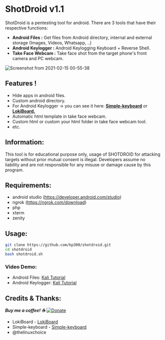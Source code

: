 # ShotDroid v1.1

ShotDroid is a pentesting tool for android. There are 3 tools that have their respective functions:
 - **Android Files :** Get files from Android directory, internal and external storage (Images, Videos, Whatsapp, ..)
 - **Android Keylogger :** Android Keylogging Keyboard + Reverse Shell.
 - **Take Face Webcam :** Take face shot from the target phone's front camera and PC webcam.
 
 ![Screenshot from 2021-02-15 00-55-38](https://user-images.githubusercontent.com/58439463/107884649-b15d7880-6f28-11eb-929e-1f39e37e1f0e.png)
 
## Features !
 - Hide apps in android files.
 - Custom android directory.
 - For Android Keylogger -> you can see it here: [**Simple-keyboard**](https://github.com/rkkr/simple-keyboard/) or [**LokiBoard.**](https://github.com/IceWreck/LokiBoard-Android-Keylogger)
 - Automatic html template in take face webcam.
 - Custom html or custom your html folder in take face webcam tool.
 - etc.
 
## Information:
This tool is for educational purpose only, usage of SHOTDROID for attacking targets without prior mutual consent is illegal. Developers assume no liability and are not responsible for any misuse or damage cause by this program.
 
## Requirements:
 - android studio (https://developer.android.com/studio)
 - ngrok (https://ngrok.com/download)
 - php
 - xterm
 - zenity

## Usage:
```bash
git clone https://github.com/kp300/shotdroid.git
cd shotdroid
bash shotdroid.sh
```

### Video Demo: 
- Android Files: [Kali Tutorial](https://www.youtube.com/watch?v=9eGniotVgKg)
- Android Keylogger: [Kali Tutorial](https://www.youtube.com/watch?v=l-9YhrKonDY)

## Credits & Thanks:
***Buy me a coffee! :coffee:***
[![Donate](https://img.shields.io/badge/Donate-PayPal-green.svg)](https://ko-fi.com/kalitutorial)

 - LokiBoard - [LokiBoard](https://github.com/IceWreck/LokiBoard-Android-Keylogger)
 - Simple-keyboard - [Simple-keyboard](https://github.com/rkkr/simple-keyboard/)
 - @thelinuxchoice
